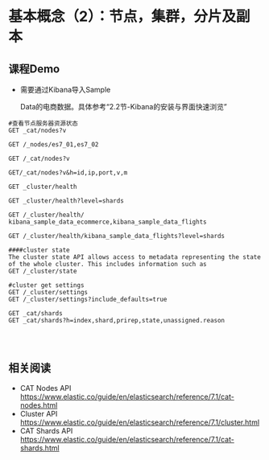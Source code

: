 #  基本概念（2）：节点，集群，分片及副本

## 课程Demo

- 需要通过Kibana导入Sample

  Data的电商数据。具体参考“2.2节-Kibana的安装与界面快速浏览”



```
#查看节点服务器资源状态
GET _cat/nodes?v

GET /_nodes/es7_01,es7_02

GET /_cat/nodes?v

GET/_cat/nodes?v&h=id,ip,port,v,m

GET _cluster/health

GET _cluster/health?level=shards

GET /_cluster/health/ kibana_sample_data_ecommerce,kibana_sample_data_flights

GET /_cluster/health/kibana_sample_data_flights?level=shards

####cluster state
The cluster state API allows access to metadata representing the state of the whole cluster. This includes information such as 
GET /_cluster/state

#cluster get settings
GET /_cluster/settings
GET /_cluster/settings?include_defaults=true

GET _cat/shards
GET _cat/shards?h=index,shard,prirep,state,unassigned.reason




```



## 相关阅读

- CAT Nodes API https://www.elastic.co/guide/en/elasticsearch/reference/7.1/cat-nodes.html
- Cluster API https://www.elastic.co/guide/en/elasticsearch/reference/7.1/cluster.html
- CAT Shards API https://www.elastic.co/guide/en/elasticsearch/reference/7.1/cat-shards.html